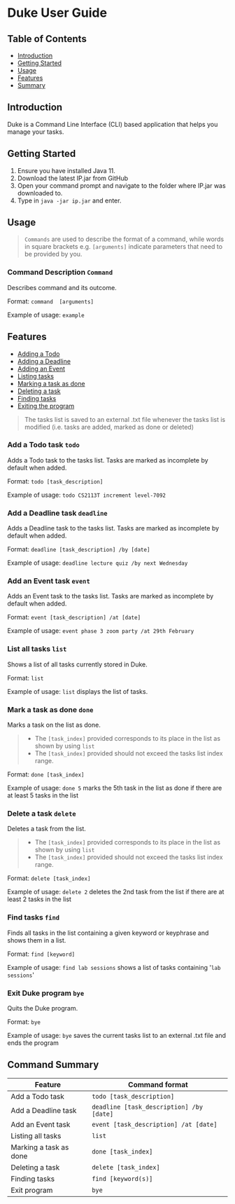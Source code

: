# Duke User Guide

## Table of Contents
* [Introduction](#introduction)
* [Getting Started](#getting-started)
* [Usage](#usage)
* [Features](#features)
* [Summary](#command-summary)

## Introduction
Duke is a Command Line Interface (CLI) based application that helps you manage your tasks.

## Getting Started
1. Ensure you have installed Java 11.
2. Download the latest IP.jar from GitHub
3. Open your command prompt and navigate to the folder where IP.jar was downloaded to.
4. Type in `java -jar ip.jar` and enter.

## Usage
> `Commands` are used to describe the format of a command, while words in square brackets e.g. `[arguments]` indicate parameters that need to be provided by you.

### Command Description `Command`

Describes command and its outcome.


Format: `command  [arguments]`

Example of usage: `example`

## Features 
* [Adding a Todo](#add-a-todo-task-todo)
* [Adding a Deadline](#add-a-deadline-task-deadline)
* [Adding an Event](#add-an-event-task-event)
* [Listing tasks](#list-all-tasks-list)
* [Marking a task as done](#mark-a-task-as-done-done)
* [Deleting a task](#delete-a-task-delete)
* [Finding tasks](#find-tasks-find)
* [Exiting the program](#exit-duke-program-bye)

> The tasks list is saved to an external .txt file whenever the tasks list is modified (i.e. tasks are added, marked as done or deleted)
### Add a Todo task `todo` 
Adds a Todo task to the tasks list. Tasks are marked as incomplete by default when added.

Format: `todo [task_description]`

Example of usage: `todo CS2113T increment level-7092`

### Add a Deadline task `deadline` 
Adds a Deadline task to the tasks list. Tasks are marked as incomplete by default when added. 

Format: `deadline [task_description] /by [date]`

Example of usage: `deadline lecture quiz /by next Wednesday`

### Add an Event task `event` 
Adds an Event task to the tasks list. Tasks are marked as incomplete by default when added. 

Format: `event [task_description] /at [date]`

Example of usage: `event phase 3 zoom party /at 29th February`

### List all tasks `list` 
Shows a list of all tasks currently stored in Duke. 

Format: `list`

Example of usage: `list` displays the list of tasks.

### Mark a task as done `done` 
Marks a task on the list as done. 
>* The `[task_index]` provided corresponds to its place in the list as shown by using `list`
>* The `[task_index]` provided should not exceed the tasks list index range.

Format: `done [task_index]`

Example of usage: `done 5` marks the 5th task in the list as done if there are at least 5 tasks in the list

### Delete a task `delete` 
Deletes a task from the list. 
>* The `[task_index]` provided corresponds to its place in the list as shown by using `list`
>* The `[task_index]` provided should not exceed the tasks list index range.

Format: `delete [task_index]`

Example of usage: `delete 2` deletes the 2nd task from the list if there are at least 2 tasks in the list

### Find tasks `find` 
Finds all tasks in the list containing a given keyword or keyphrase and shows them in a list. 

Format: `find [keyword]`

Example of usage: `find lab sessions` shows a list of tasks containing '`lab sessions`'

### Exit Duke program `bye` 
Quits the Duke program. 

Format: `bye`

Example of usage: `bye` saves the current tasks list to an external .txt file and ends the program 

## Command Summary
Feature|Command format
---|---
Add a Todo task| `todo [task_description]`
Add a Deadline task| `deadline [task_description] /by [date]`
Add an Event task| `event [task_description] /at [date]`
Listing all tasks| `list`
Marking a task as done| `done [task_index]`
Deleting a task| `delete [task_index]`
Finding tasks| `find [keyword(s)]`
Exit program| `bye`




